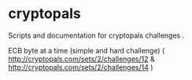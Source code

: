 # cryptopals
Scripts and documentation for cryptopals challenges .

ECB byte at a time (simple and hard challenge)
( http://cryptopals.com/sets/2/challenges/12 & http://cryptopals.com/sets/2/challenges/14 )
